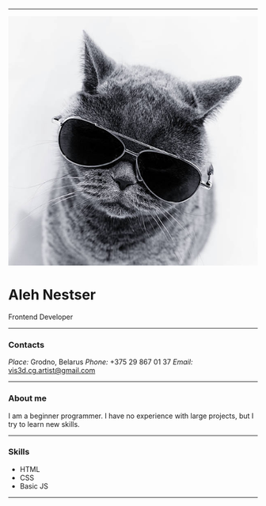 ***
![Cat](img\cat.jpg)
# Aleh Nestser
Frontend Developer
***
### Contacts
_Place:_ Grodno, Belarus
_Phone:_ +375 29 867 01 37
_Email:_ vis3d.cg.artist@gmail.com
***
### About me
I am a beginner programmer.
I have no experience with large projects, but I try to learn new skills.
***
### Skills
* HTML
* CSS
* Basic JS
***
